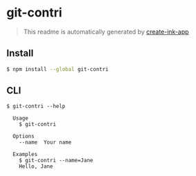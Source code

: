 # git-contri

> This readme is automatically generated by [create-ink-app](https://github.com/vadimdemedes/create-ink-app)

## Install

```bash
$ npm install --global git-contri
```

## CLI

```
$ git-contri --help

  Usage
    $ git-contri

  Options
    --name  Your name

  Examples
    $ git-contri --name=Jane
    Hello, Jane
```
